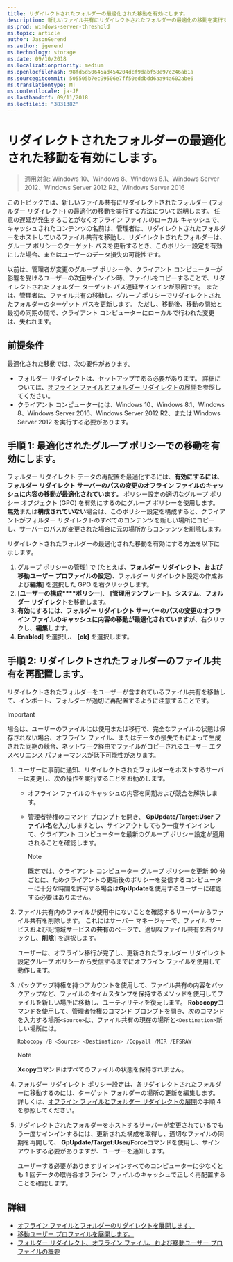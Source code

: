 ```yaml
---
title: リダイレクトされたフォルダーの最適化された移動を有効にします。
description: 新しいファイル共有にリダイレクトされたフォルダーの最適化の移動を実行する方法。
ms.prod: windows-server-threshold
ms.topic: article
author: JasonGerend
ms.author: jgerend
ms.technology: storage
ms.date: 09/10/2018
ms.localizationpriority: medium
ms.openlocfilehash: 98fd5d50645ad454204dcf9dabf58e97c246ab1a
ms.sourcegitcommit: 505505b7ec99506e7ff50eddbdd6aa94a602abe6
ms.translationtype: MT
ms.contentlocale: ja-JP
ms.lasthandoff: 09/11/2018
ms.locfileid: "3831382"
---
```

# リダイレクトされたフォルダーの最適化された移動を有効にします。

>適用対象: Windows 10、Windows 8、Windows 8.1、Windows Server 2012、Windows Server 2012 R2、Windows Server 2016

このトピックでは、新しいファイル共有にリダイレクトされたフォルダー (フォルダー リダイレクト) の最適化の移動を実行する方法について説明します。 任意の遅延が発生することがなくオフライン ファイルのローカル キャッシュで、キャッシュされたコンテンツの名前は、管理者は、リダイレクトされたフォルダーをホストしているファイル共有を移動し、リダイレクトされたフォルダーは、グループ ポリシーのターゲット パスを更新するとき、このポリシー設定を有効にした場合、またはユーザーのデータ損失の可能性です。

以前は、管理者が変更のグループ ポリシーや、クライアント コンピューターが影響を受けるユーザーの次回サインイン時、ファイルをコピーすることで、リダイレクトされたフォルダー ターゲット パス遅延サインインが原因です。 または、管理者は、ファイル共有の移動し、グループ ポリシーでリダイレクトされたフォルダーのターゲット パスを更新します。 ただし、移動後、移動の開始と最初の同期の間で、クライアント コンピューターにローカルで行われた変更は、失われます。

## 前提条件

最適化された移動では、次の要件があります。

- フォルダー リダイレクトは、セットアップである必要があります。 詳細については、[オフライン ファイルとフォルダー リダイレクトの展開](deploy-folder-redirection.md)を参照してください。
- クライアント コンピューターには、Windows 10、Windows 8.1、Windows 8、Windows Server 2016、Windows Server 2012 R2、または Windows Server 2012 を実行する必要があります。

## 手順 1: 最適化されたグループ ポリシーでの移動を有効にします。

フォルダー リダイレクト データの再配置を最適化するには、**有効にするには、フォルダー リダイレクト サーバーのパスの変更のオフライン ファイルのキャッシュに内容の移動が最適化されています。** ポリシー設定の適切なグループ ポリシー オブジェクト (GPO) を有効にするのにグループ ポリシーを使用します。 **無効**または**構成されていない**場合は、このポリシー設定を構成すると、クライアントがフォルダー リダイレクトのすべてのコンテンツを新しい場所にコピーし、サーバーのパスが変更された場合に元の場所からコンテンツを削除します。

リダイレクトされたフォルダーの最適化された移動を有効にする方法を以下に示します。

1. グループ ポリシーの管理] で (たとえば、**フォルダー リダイレクト、および移動ユーザー プロファイルの設定**)、フォルダー リダイレクト設定の作成および**編集**] を選択した GPO を右クリックします。
2. [**ユーザーの構成****ポリシー**]、 **[管理用テンプレート**]、**システム**、**フォルダー リダイレクト**を移動します。
3. **有効にするには、フォルダー リダイレクト サーバーのパスの変更のオフライン ファイルのキャッシュに内容の移動が最適化されています**が、右クリックし、**編集**します。
4. **Enabled**] を選択し、 **[ok]** を選択します。

## 手順 2: リダイレクトされたフォルダーのファイル共有を再配置します。

リダイレクトされたフォルダーをユーザーが含まれているファイル共有を移動して、インポート、フォルダーが適切に再配置するように注意することです。

>[!IMPORTANT]
>場合は、ユーザーのファイルには使用または移行で、完全なファイルの状態は保存されない場合、オフライン ファイル、またはデータの損失でもによって生成された同期の競合、ネットワーク経由でファイルがコピーされるユーザー エクスペリエンス パフォーマンスが低下可能性があります。

1. ユーザーに事前に通知、リダイレクトされたフォルダーをホストするサーバーは変更し、次の操作を実行することをお勧めします。

      - オフライン ファイルのキャッシュの内容を同期および競合を解決します。
      - 管理者特権のコマンド プロンプトを開き、 **GpUpdate/Target:User ファイル名**を入力しますとし、サインアウトしてもう一度サインインして、クライアント コンピューターを最新のグループ ポリシー設定が適用されることを確認します。

        >[!NOTE]
        >既定では、クライアント コンピューター グループ ポリシーを更新 90 分ごとに、ためクライアントの更新後のポリシーを受信するコンピューターに十分な時間を許可する場合は**GpUpdate**を使用するユーザーに確認する必要はありません。
2. ファイル共有内のファイルが使用中にないことを確認するサーバーからファイル共有を削除します。 これにはサーバー マネージャーで、ファイル サービスおよび記憶域サービスの**共有**のページで、適切なファイル共有を右クリックし、**削除**] を選択します。

    ユーザーは、オフライン移行が完了し、更新されたフォルダー リダイレクト設定グループ ポリシーから受信するまでにオフライン ファイルを使用して動作します。

3. バックアップ特権を持つアカウントを使用して、ファイル共有の内容をバックアップなど、ファイルのタイムスタンプを保持するメソッドを使用してファイルを新しい場所に移動し、ユーティリティを復元します。 **Robocopy**コマンドを使用して、管理者特権のコマンド プロンプトを開き、次のコマンドを入力する場所```<Source>```は、ファイル共有の現在の場所と```<Destination>```新しい場所には。

    ```PowerShell
    Robocopy /B <Source> <Destination> /Copyall /MIR /EFSRAW
    ```

    >[!NOTE]
    >**Xcopy**コマンドはすべてのファイルの状態を保持されません。
4. フォルダー リダイレクト ポリシー設定は、各リダイレクトされたフォルダーに移動するのには、ターゲット フォルダーの場所の更新を編集します。 詳しくは、[オフライン ファイルとフォルダー リダイレクトの展開](deploy-folder-redirection.md)の手順 4 を参照してください。
5. リダイレクトされたフォルダーをホストするサーバーが変更されているでもう一度サインインするには、更新された構成を取得し、適切なファイルの同期を再開して、 **GpUpdate/Target:User/Force**コマンドを使用し、サインアウトする必要がありますが、ユーザーを通知します。

    ユーザーする必要がありますサインインすべてのコンピューターに少なくとも 1 回データの取得各オフライン ファイルのキャッシュで正しく再配置することを確認します。

## 詳細

* [オフライン ファイルとフォルダーのリダイレクトを展開します。](deploy-folder-redirection.md)
* [移動ユーザー プロファイルを展開します。](deploy-roaming-user-profiles.md)
* [フォルダー リダイレクト、オフライン ファイル、および移動ユーザー プロファイルの概要](folder-redirection-rup-overview.md)
